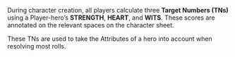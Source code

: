 During character creation, all players calculate three **Target Numbers (TNs)** using a Player-hero’s **STRENGTH**, **HEART**, and **WITS**. These scores are annotated on the relevant spaces on the character sheet. 

These TNs are used to take the Attributes of a hero into account when resolving most rolls.

